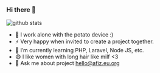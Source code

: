 ### Hi there 👋

![github stats](https://github-readme-stats.vercel.app/api?username=Akouji&show_icons=true)


- 🔭 I work alone with the potato device :)
- ⚡ Very happy when invited to create a project together.
- 🌱 I’m currently learning PHP, Laravel, Node JS, etc.
- 😄 I like women with long hair like milf <3
- 💬 Ask me about project <a href="mailto:hello@afiz.eu.org">hello@afiz.eu.org</a>
<!--
**Akouji/Akouji** is a ✨ _special_ ✨ repository because its `README.md` (this file) appears on your GitHub profile.

- 💬 Ask me about ...
- 📫 How to reach me: ...
- ⚡ Fun fact: ...
-->
